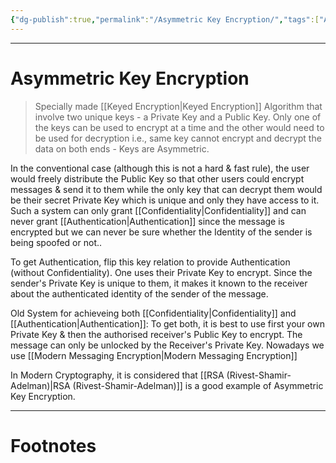 ```yaml
---
{"dg-publish":true,"permalink":"/Asymmetric Key Encryption/","tags":["Academics","CyberSec"]}
---
```



---
# Asymmetric Key Encryption
> Specially made [[Keyed Encryption\|Keyed Encryption]] Algorithm that involve two unique keys - a Private Key and a Public Key. Only one of the keys can be used to encrypt at a time and the other would need to be used for decryption i.e., same key cannot encrypt and decrypt the data on both ends - Keys are Asymmetric.

In the conventional case (although this is not a hard & fast rule), the user would freely distribute the Public Key so that other users could encrypt messages & send it to them while the only key that can decrypt them would be their secret Private Key which is unique and only they have access to it. Such a system can only grant [[Confidentiality\|Confidentiality]] and can never grant [[Authentication\|Authentication]] since the message is encrypted but we can never be sure whether the Identity of the sender is being spoofed or not..

To get Authentication, flip this key relation to provide Authentication (without Confidentiality). One uses their Private Key to encrypt. Since the sender's Private Key is unique to them, it makes it known to the receiver about the authenticated identity of the sender of the message.

Old System for achieveing both [[Confidentiality\|Confidentiality]] and [[Authentication\|Authentication]]:
To get both, it is best to use first your own Private Key & then the authorised receiver's Public Key to encrypt. The message can only be unlocked by the Receiver's Private Key.
Nowadays we use [[Modern Messaging Encryption\|Modern Messaging Encryption]]

In Modern Cryptography, it is considered that [[RSA (Rivest-Shamir-Adelman)\|RSA (Rivest-Shamir-Adelman)]] is a good example of Asymmetric Key Encryption.

---
# Footnotes